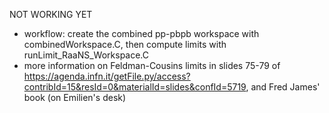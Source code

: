 NOT WORKING YET

* workflow: create the combined pp-pbpb workspace with combinedWorkspace.C, then compute limits with runLimit_RaaNS_Workspace.C
* more information on Feldman-Cousins limits in slides 75-79 of https://agenda.infn.it/getFile.py/access?contribId=15&resId=0&materialId=slides&confId=5719, and Fred James' book (on Emilien's desk)
